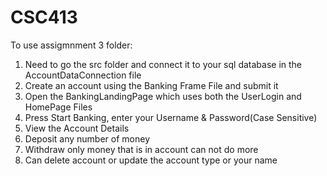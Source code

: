 # CSC413

To use assigmnment 3 folder:
1. Need to go the src folder and connect it to your sql database in the AccountDataConnection file
2. Create an account using the Banking Frame File and submit it
3. Open the BankingLandingPage which uses both the UserLogin and HomePage Files
4. Press Start Banking, enter your Username & Password(Case Sensitive)
5. View the Account Details
6. Deposit any number of money
7. Withdraw only money that is in account can not do more
8. Can delete account or update the account type or your name

